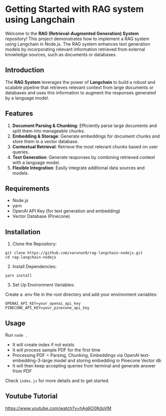 # Getting Started with RAG system using Langchain

Welcome to the **RAG (Retrieval-Augmented Generation) System** repository! This project demonstrates how to implement a RAG system using Langchain in Node.js. The RAG system enhances text generation models by incorporating relevant information retrieved from external knowledge sources, such as documents or databases.

## Introduction

The **RAG System** leverages the power of **Langchain** to build a robust and scalable pipeline that retrieves relevant context from large documents or databases and uses this information to augment the responses generated by a language model.

## Features

1. **Document Parsing & Chunking**: Efficiently parse large documents and split them into manageable chunks.
2. **Embedding & Storage**: Generate embeddings for document chunks and store them in a vector database.
3. **Contextual Retrieval**: Retrieve the most relevant chunks based on user queries.
4. **Text Generation**: Generate responses by combining retrieved context with a language model.
5. **Flexible Integration**: Easily integrate additional data sources and models.

## Requirements

- Node.js
- yarn
- OpenAI API Key (for text generation and embedding)
- Vector Database (Pinecone)

## Installation

1. Clone the Repository:

```
git clone https://github.com/varunon9/rag-langchain-nodejs.git
cd rag-langchain-nodejs
```

2. Install Dependencies:

```
yarn install
```

3. Set Up Environment Variables:

Create a .env file in the root directory and add your environment variables:

```
OPENAI_API_KEY=your_openai_api_key
PINECONE_API_KEY=your_pinecone_api_key
```

## Usage

Run `node .`

- It will create index if not exists
- It will process sample PDF for the first time
- Processing PDF = Parsing, Chunking, Embeddings via OpenAI text-embedding-3-large model and storing embedding in Pinecone Vector db
- It will then keep accepting queries from terminal and generate answer from PDF


Check `index.js` for more details and to get started.

## Youtube Tutorial

https://www.youtube.com/watch?v=hAg6O0KdoVM